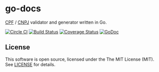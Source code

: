 # go-docs

[CPF](https://en.wikipedia.org/wiki/Cadastro_de_Pessoas_F%C3%ADsicas) / [CNPJ](https://en.wikipedia.org/wiki/CNPJ) validator and generator written in Go.

[![Circle CI](https://circleci.com/gh/martinusso/go-docs/tree/master.svg?style=shield&circle-token=:circle-token)](https://circleci.com/gh/martinusso/go-docs/tree/master)
[![Build Status](https://travis-ci.org/martinusso/go-docs.svg?branch=master)](https://travis-ci.org/martinusso/go-docs)
[![Coverage Status](https://coveralls.io/repos/github/martinusso/go-docs/badge.svg?branch=master)](https://coveralls.io/github/martinusso/go-docs?branch=master)
[![GoDoc](https://godoc.org/github.com/martinusso/go-docs?status.svg)](https://godoc.org/github.com/martinusso/go-docs)

## License

This software is open source, licensed under the The MIT License (MIT). See [LICENSE](https://github.com/martinusso/go-docs/blob/master/LICENSE) for details.
